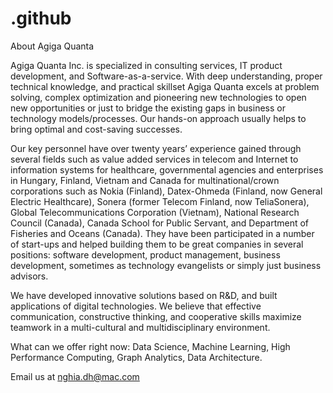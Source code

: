 # .github
About Agiga Quanta

Agiga Quanta Inc. is specialized in consulting services, IT product development, and Software-as-a-service. With deep understanding, proper technical knowledge, and practical skillset Agiga Quanta excels at problem solving, complex optimization and pioneering new technologies to open new opportunities or just to bridge the existing gaps in business or technology models/processes. Our hands-on approach usually helps to bring optimal and cost-saving successes.

Our key personnel have over twenty years’ experience gained through several fields such as value added services in telecom and Internet to information systems for healthcare, governmental agencies and enterprises in Hungary, Finland, Vietnam and Canada for multinational/crown corporations such as Nokia (Finland), Datex-Ohmeda (Finland, now General Electric Healthcare), Sonera (former Telecom Finland, now TeliaSonera), Global Telecommunications Corporation (Vietnam), National Research Council (Canada), Canada School for Public Servant, and Department of Fisheries and Oceans (Canada). They have been participated in a number of start-ups and helped building them to be great companies in several positions: software development, product management, business development, sometimes as technology evangelists or simply just business advisors.

We have developed innovative solutions based on R&D, and built applications of digital technologies. We believe that effective communication, constructive thinking, and cooperative skills maximize teamwork in a multi-cultural and multidisciplinary environment. 

What can we offer right now: Data Science, Machine Learning, High Performance Computing, Graph Analytics, Data Architecture.

Email us at nghia.dh@mac.com
